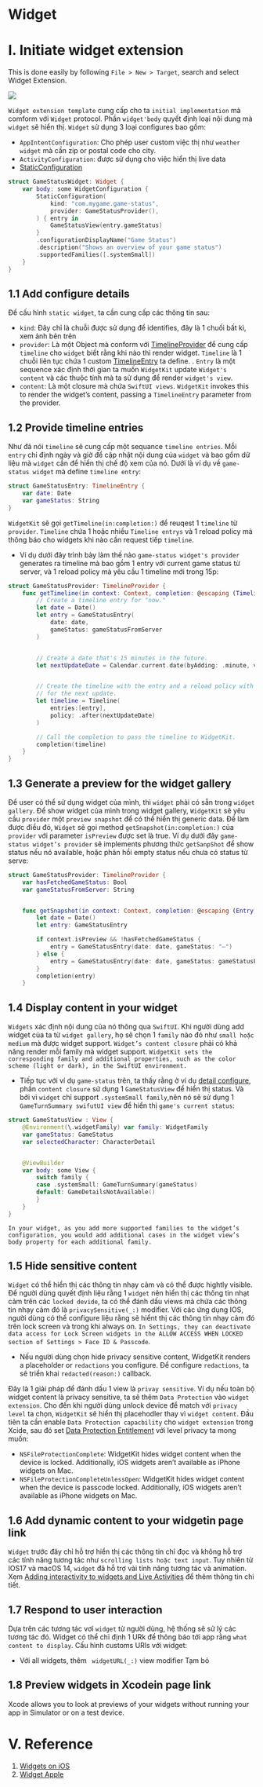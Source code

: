 # Widget

# I. Initiate widget extension

This is done easily by following `File > New > Target`, search and select Widget Extension.

![](widgets/create_widget.png)


`Widget extension template` cung cấp cho ta `initial implementation` mà comform với `Widget` protocol. Phần `widget'body` quyết định loại nội dung mà `widget` sẽ hiển thị. `Widget` sử dụng 3 loại configures bao gồm:
- `AppIntentConfiguration`: Cho phép user custom việc thị như `weather widget` mà cần zip or postal code cho city.
- `ActivityConfiguration`: được sử dụng cho việc hiển thị live data
- [StaticConfiguration](https://developer.apple.com/documentation/widgetkit/staticconfiguration)

<a name="detail-configure"></a>

```swift
struct GameStatusWidget: Widget {
    var body: some WidgetConfiguration {
        StaticConfiguration(
            kind: "com.mygame.game-status",
            provider: GameStatusProvider(),
        ) { entry in
            GameStatusView(entry.gameStatus)
        }
        .configurationDisplayName("Game Status")
        .description("Shows an overview of your game status")
        .supportedFamilies([.systemSmall])
    }
}
```

## 1.1 Add configure details

Để cấu hình `static widget`, ta cần cung cấp các thông tin sau:

- `kind`: Đây chỉ là chuỗi được sử dụng để identifies, đây là 1 chuối bất kì, xem ảnh bên trên
- `provider`: Là một Object mà conform với [TimelineProvider](https://developer.apple.com/documentation/widgetkit/timelineprovider) để cung cấp `timeline` cho `widget` biết rằng khi nào thì render widget. `Timeline` là 1 chuỗi liên tục chứa 1 custom [TimelineEntry](https://developer.apple.com/documentation/widgetkit/timelineentry) ta define.
. `Entry` là một sequence xác định thời gian ta muốn `WidgetKit` update `Widget's content` và các thuộc tính mà ta sử dụng để render `widget's view`.
- `content`: Là một closure mà chứa `SwiftUI views`. `WidgetKit` invokes this to render the widget’s content, passing a `TimelineEntry` parameter from the provider.

## 1.2 Provide timeline entries

Như đã nói `timeline` sẽ cung cấp một sequance `timeline entries`. Mỗi `entry` chỉ định ngày và giờ để cập nhật nội dung của `widget` và bao gồm dữ liệu mà `widget` cần để hiển thị chế độ xem của nó. Dưới là ví dụ về `game-status widget` mà define `timeline entry`: 

```swift
struct GameStatusEntry: TimelineEntry {
    var date: Date
    var gameStatus: String
}
```

`WidgetKit` sẽ gọi `getTimeline(in:completion:)` để reuqest 1 `timeline` từ `provider`. `Timeline` chứa 1 hoặc nhiều `Timeline entrys` và 1 reload policy mà thông báo cho widgets khi nào cần request tiếp `timeline`.

- Ví dụ dưới đây trình bày làm thế nào `game-status widget's provider` generates ra timeline mà bao gồm 1 entry với current game status từ server, và 1 reload policy mà yêu cầu 1 timeline mới trong 15p:

```swift
struct GameStatusProvider: TimelineProvider {
    func getTimeline(in context: Context, completion: @escaping (Timeline<GameStatusEntry>) -> Void) {
        // Create a timeline entry for "now."
        let date = Date()
        let entry = GameStatusEntry(
            date: date,
            gameStatus: gameStatusFromServer
        )


        // Create a date that's 15 minutes in the future.
        let nextUpdateDate = Calendar.current.date(byAdding: .minute, value: 15, to: date)!


        // Create the timeline with the entry and a reload policy with the date
        // for the next update.
        let timeline = Timeline(
            entries:[entry],
            policy: .after(nextUpdateDate)
        )

        // Call the completion to pass the timeline to WidgetKit.
        completion(timeline)
    }
}
```

## 1.3 Generate a preview for the widget gallery

Để user có thể sử dụng widget của mình, thì `widget` phải có sẵn trong `widget gallery`. Để show widget của mình trong widget gallery, `WidgetKit` sẽ yêu cầu `provider` một `preview snapshot` để có thể hiển thị generic data. Để làm được điều đó, `Widget` sẽ gọi method `getSnapshot(in:completion:)` của `provider` với parameter `isPreview` được set là true. Ví dụ dưới đây `game-status widget’s provider` sẽ implements phương thức `getSanpShot` để show status nếu nó available, hoặc phản hồi empty status nếu chưa có status từ serve:

```swift
struct GameStatusProvider: TimelineProvider {
    var hasFetchedGameStatus: Bool
    var gameStatusFromServer: String


    func getSnapshot(in context: Context, completion: @escaping (Entry) -> Void) {
        let date = Date()
        let entry: GameStatusEntry

        if context.isPreview && !hasFetchedGameStatus {
            entry = GameStatusEntry(date: date, gameStatus: "—")
        } else {
            entry = GameStatusEntry(date: date, gameStatus: gameStatusFromServer)
        }
        completion(entry)
    }
```

## 1.4 Display content in your widget

`Widgets` xác định nội dung của nó thông qua `SwiftUI`. Khi người dùng add widget của ta từ `widget gallery`, họ sẽ chọn 1 `family` nào đó như `small hoặc medium` mà được widget support. `Widget’s content closure` phải có khả năng render mỗi family mà widget support. `WidgetKit sets the corresponding family and additional properties, such as the color scheme (light or dark), in the SwiftUI environment.`

- Tiếp tục với ví dụ `game-status` trên, ta thấy rằng ở ví dụ <a href="detail-configure">detail configure</a>, phần `content closure` sử dụng 1 `GameStatusView` để hiển thị status. Và bởi vì `widget` chỉ support `.systemSmall family`,nên nó sẽ sử dụng 1 `GameTurnSummary swifutUI view` để hiển thị `game's current status`:

```swift
struct GameStatusView : View {
    @Environment(\.widgetFamily) var family: WidgetFamily
    var gameStatus: GameStatus
    var selectedCharacter: CharacterDetail


    @ViewBuilder
    var body: some View {
        switch family {
        case .systemSmall: GameTurnSummary(gameStatus)
        default: GameDetailsNotAvailable()
        }
    }
}
```

`In your widget, as you add more supported families to the widget’s configuration, you would add additional cases in the widget view’s body property for each additional family.`

## 1.5 Hide sensitive content

`Widget` có thể hiển thị các thông tin nhạy cảm và có thể được hightly visible. Để người dùng quyết định liệu rằng 1 `widget` nên hiển thị các thông tin nhạt cảm trên các `locked devide`, ta có thể đánh dấu views mà chứa các thông tin nhạy cảm đó là `privacySensitive(_:)` modifier. Với các ứng dụng IOS, người dùng có thể configure liệu rằng sẽ hiểnt thị các thông tin nhạy cảm đó trên lock screen và trong khi always on. `In Settings, they can deactivate data access for Lock Screen widgets in the ALLOW ACCESS WHEN LOCKED section of Settings > Face ID & Passcode`. 

- Nếu người dùng chọn hide privacy sensitive content, WidgetKit renders a placeholder or `redactions` you configure. Để configure `redactions`, ta sẽ triển khai `redacted(reason:)` callback.

Đây là 1 giải pháp để đánh dấu 1 view là `privay sensitive`. Ví dụ nếu toàn bộ widget content là privacy sensitive, ta sẽ thêm `Data Protection` vào `widget extension`. Cho đến khi người dùng unlock device để match với `privacy level` ta chọn,  `WidgetKit` sẽ hiển thị placehodler thay vì `widget content`. Đầu tiên ta cần enable `Data Protection capacbility` cho `widget extension` trong Xcide, sau đó set 
[Data Protection Entitlement](https://developer.apple.com/documentation/bundleresources/entitlements/com_apple_developer_default-data-protection)
 với level privacy ta mong muốn:
 - `NSFileProtectionComplete`: WidgetKit hides widget content when the device is locked. Additionally, iOS widgets aren’t available as iPhone widgets on Mac.
 - `NSFileProtectionCompleteUnlessOpen`: WidgetKit hides widget content when the device is passcode locked. Additionally, iOS widgets aren’t available as iPhone widgets on Mac.

## 1.6 Add dynamic content to your widgetin page link

`Widget` trước đây chỉ hỗ trợ hiển thị các thông tin chỉ đọc và không hỗ trợ các tính năng tương tác như `scrolling lists hoặc text input`. Tuy nhiên từ IOS17 và macOS 14, `widget` đã hỗ trợ vài tính năng tương tác và animation. Xem [Adding interactivity to widgets and Live Activities](https://developer.apple.com/documentation/widgetkit/adding-interactivity-to-widgets-and-live-activities) để thêm thông tin chi tiết.

## 1.7 Respond to user interaction

Dựa trên các tương tác vơí `widget` từ người dùng, hệ thống sẽ sử lý các tương tác đó. Widget có thể chỉ định 1 URk để thông báo tới app rằng `what content to display`. Cấu hình customs URls với widget:
- Với all widgets, thêm ` widgetURL(_:)` view modifier
Tạm bỏ

## 1.8 Preview widgets in Xcodein page link

Xcode allows you to look at previews of your widgets without running your app in Simulator or on a test device.

# V. Reference

1. [Widgets on iOS](https://medium.com/swlh/widgets-on-ios-e0156a2e7239)
2. [Widget Apple](https://developer.apple.com/documentation/widgetkit/creating-a-widget-extension/)